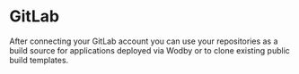 # GitLab

After connecting your GitLab account you can use your repositories as a build source for applications deployed via Wodby or to clone existing public build templates.
